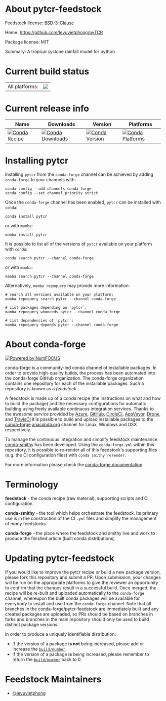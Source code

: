 About pytcr-feedstock
=====================

Feedstock license: [BSD-3-Clause](https://github.com/conda-forge/pytcr-feedstock/blob/main/LICENSE.txt)

Home: https://github.com/levuvietphong/pyTCR

Package license: MIT

Summary: A tropical cyclone rainfall model for python

Current build status
====================


<table><tr><td>All platforms:</td>
    <td>
      <a href="https://dev.azure.com/conda-forge/feedstock-builds/_build/latest?definitionId=25347&branchName=main">
        <img src="https://dev.azure.com/conda-forge/feedstock-builds/_apis/build/status/pytcr-feedstock?branchName=main">
      </a>
    </td>
  </tr>
</table>

Current release info
====================

| Name | Downloads | Version | Platforms |
| --- | --- | --- | --- |
| [![Conda Recipe](https://img.shields.io/badge/recipe-pytcr-green.svg)](https://anaconda.org/conda-forge/pytcr) | [![Conda Downloads](https://img.shields.io/conda/dn/conda-forge/pytcr.svg)](https://anaconda.org/conda-forge/pytcr) | [![Conda Version](https://img.shields.io/conda/vn/conda-forge/pytcr.svg)](https://anaconda.org/conda-forge/pytcr) | [![Conda Platforms](https://img.shields.io/conda/pn/conda-forge/pytcr.svg)](https://anaconda.org/conda-forge/pytcr) |

Installing pytcr
================

Installing `pytcr` from the `conda-forge` channel can be achieved by adding `conda-forge` to your channels with:

```
conda config --add channels conda-forge
conda config --set channel_priority strict
```

Once the `conda-forge` channel has been enabled, `pytcr` can be installed with `conda`:

```
conda install pytcr
```

or with `mamba`:

```
mamba install pytcr
```

It is possible to list all of the versions of `pytcr` available on your platform with `conda`:

```
conda search pytcr --channel conda-forge
```

or with `mamba`:

```
mamba search pytcr --channel conda-forge
```

Alternatively, `mamba repoquery` may provide more information:

```
# Search all versions available on your platform:
mamba repoquery search pytcr --channel conda-forge

# List packages depending on `pytcr`:
mamba repoquery whoneeds pytcr --channel conda-forge

# List dependencies of `pytcr`:
mamba repoquery depends pytcr --channel conda-forge
```


About conda-forge
=================

[![Powered by
NumFOCUS](https://img.shields.io/badge/powered%20by-NumFOCUS-orange.svg?style=flat&colorA=E1523D&colorB=007D8A)](https://numfocus.org)

conda-forge is a community-led conda channel of installable packages.
In order to provide high-quality builds, the process has been automated into the
conda-forge GitHub organization. The conda-forge organization contains one repository
for each of the installable packages. Such a repository is known as a *feedstock*.

A feedstock is made up of a conda recipe (the instructions on what and how to build
the package) and the necessary configurations for automatic building using freely
available continuous integration services. Thanks to the awesome service provided by
[Azure](https://azure.microsoft.com/en-us/services/devops/), [GitHub](https://github.com/),
[CircleCI](https://circleci.com/), [AppVeyor](https://www.appveyor.com/),
[Drone](https://cloud.drone.io/welcome), and [TravisCI](https://travis-ci.com/)
it is possible to build and upload installable packages to the
[conda-forge](https://anaconda.org/conda-forge) [anaconda.org](https://anaconda.org/)
channel for Linux, Windows and OSX respectively.

To manage the continuous integration and simplify feedstock maintenance
[conda-smithy](https://github.com/conda-forge/conda-smithy) has been developed.
Using the ``conda-forge.yml`` within this repository, it is possible to re-render all of
this feedstock's supporting files (e.g. the CI configuration files) with ``conda smithy rerender``.

For more information please check the [conda-forge documentation](https://conda-forge.org/docs/).

Terminology
===========

**feedstock** - the conda recipe (raw material), supporting scripts and CI configuration.

**conda-smithy** - the tool which helps orchestrate the feedstock.
                   Its primary use is in the construction of the CI ``.yml`` files
                   and simplify the management of *many* feedstocks.

**conda-forge** - the place where the feedstock and smithy live and work to
                  produce the finished article (built conda distributions)


Updating pytcr-feedstock
========================

If you would like to improve the pytcr recipe or build a new
package version, please fork this repository and submit a PR. Upon submission,
your changes will be run on the appropriate platforms to give the reviewer an
opportunity to confirm that the changes result in a successful build. Once
merged, the recipe will be re-built and uploaded automatically to the
`conda-forge` channel, whereupon the built conda packages will be available for
everybody to install and use from the `conda-forge` channel.
Note that all branches in the conda-forge/pytcr-feedstock are
immediately built and any created packages are uploaded, so PRs should be based
on branches in forks and branches in the main repository should only be used to
build distinct package versions.

In order to produce a uniquely identifiable distribution:
 * If the version of a package **is not** being increased, please add or increase
   the [``build/number``](https://docs.conda.io/projects/conda-build/en/latest/resources/define-metadata.html#build-number-and-string).
 * If the version of a package **is** being increased, please remember to return
   the [``build/number``](https://docs.conda.io/projects/conda-build/en/latest/resources/define-metadata.html#build-number-and-string)
   back to 0.

Feedstock Maintainers
=====================

* [@levuvietphong](https://github.com/levuvietphong/)


